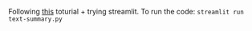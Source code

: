 Following [this](https://towardsdatascience.com/understand-text-summarization-and-create-your-own-summarizer-in-python-b26a9f09fc70) toturial + trying streamlit.
To run the code: `streamlit run text-summary.py`
